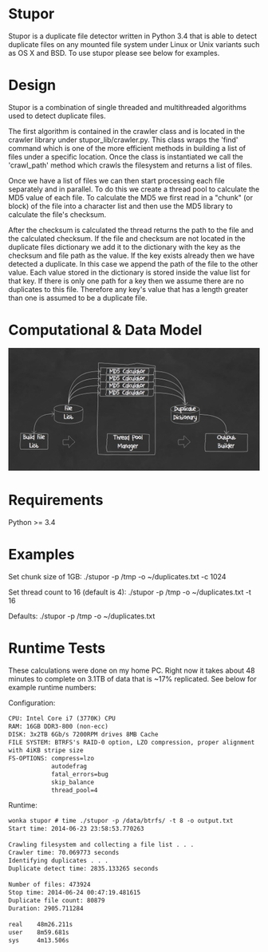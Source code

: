 Stupor
======

Stupor is a duplicate file detector written in Python 3.4 that is able to detect
duplicate files on any mounted file system under Linux or Unix variants such as
OS X and BSD. To use stupor please see below for examples.

Design
======

Stupor is a combination of single threaded and multithreaded algorithms used to
detect duplicate files.

The first algorithm is contained in the crawler class and is located in the
crawler library under stupor_lib/crawler.py. This class wraps the 'find' command
which is one of the more efficient methods in building a list of files under a
specific location. Once the class is instantiated we call the 'crawl_path'
method which crawls the filesystem and returns a list of files.

Once we have a list of files we can then start processing each file separately
and in parallel. To do this we create a thread pool to calculate the MD5 value
of each file. To calculate the MD5 we first read in a "chunk" (or block) of the
file into a character list and then use the MD5 library to calculate the file's
checksum.

After the checksum is calculated the thread returns the path to the file and the
calculated checksum. If the file and checksum are not located in the duplicate
files dictionary we add it to the dictionary with the key as the checksum and
file path as the value. If the key exists already then we have detected a
duplicate. In this case we append the path of the file to the other value. Each
value stored in the dictionary is stored inside the value list for that key. If
there is only one path for a key then we assume there are no duplicates to this
file. Therefore any key's value that has a length greater than one is assumed to
be a duplicate file.

Computational & Data Model
==========================
![alt tag](https://raw.githubusercontent.com/junkert/stupor/master/Docs/images/compute_and_data_model.png)

Requirements
============

Python >= 3.4

Examples
========

Set chunk size of 1GB:
./stupor -p /tmp -o ~/duplicates.txt -c 1024

Set thread count to 16 (default is 4):
./stupor -p /tmp -o ~/duplicates.txt -t 16

Defaults:
./stupor -p /tmp -o ~/duplicates.txt

Runtime Tests
=============
These calculations were done on my home PC. Right now it takes about 48 minutes to complete on 3.1TB of data that is ~17% replicated. See below for example runtime numbers:

Configuration:
```
CPU: Intel Core i7 (3770K) CPU
RAM: 16GB DDR3-800 (non-ecc)
DISK: 3x2TB 6Gb/s 7200RPM drives 8MB Cache
FILE SYSTEM: BTRFS's RAID-0 option, LZO compression, proper alignment with 4iKB stripe size
FS-OPTIONS: compress=lzo
            autodefrag
            fatal_errors=bug
            skip_balance
            thread_pool=4
```

Runtime:
```
wonka stupor # time ./stupor -p /data/btrfs/ -t 8 -o output.txt
Start time: 2014-06-23 23:58:53.770263

Crawling filesystem and collecting a file list . . .
Crawler time: 70.069773 seconds
Identifying duplicates . . .
Duplicate detect time: 2835.133265 seconds

Number of files: 473924
Stop time: 2014-06-24 00:47:19.481615
Duplicate file count: 80879
Duration: 2905.711284

real    48m26.211s
user    8m59.681s
sys     4m13.506s
```
